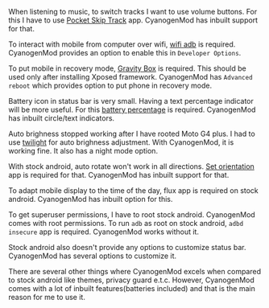 <!--
.. title: Why I Use CyanogenMod?
.. slug: why-use-cyanogenmod
.. date: 2016-10-31 14:05:09 UTC
.. tags: android, opinion
.. category: tech, android
.. link:
.. description: Why should you use cyanogenmod instead of stock ROM in Android mobile devices?
.. type: text
-->

When listening to music, to switch tracks I want to use volume buttons. For this I have to use [Pocket Skip Track](https://play.google.com/store/apps/details?id=com.silentlexx.volbtntrackctrl&hl=en) app.
CyanogenMod has inbuilt support for that.


To interact with mobile from computer over wifi, [wifi adb](https://play.google.com/store/apps/details?id=com.ttxapps.wifiadb) is required. CyanogenMod provides an option to enable this in `Developer Options`.


To put mobile in recovery mode, [Gravity Box](http://repo.xposed.info/module/com.ceco.kitkat.gravitybox) is required. This should be used only after installing Xposed framework. CyanogenMod has `Advanced reboot` which provides option to put phone in recovery mode.


Battery icon in status bar is very small. Having a text percentage indicator will be more useful. For this [battery percentage](https://play.google.com/store/apps/details?id=de.kroegerama.android4batpercent) is required.
CyanogenMod has inbuilt circle/text indicators.


Auto brighness stopped working after I have rooted Moto G4 plus. I had to use [twilight](https://play.google.com/store/apps/details?id=com.urbandroid.lux) for auto brighness adjustment. With CyanogenMod, it is working fine. It also has a night mode option.


With stock android, auto rotate won't work in all directions. [Set orientation](https://play.google.com/store/apps/details?id=com.googlecode.eyesfree.setorientation) app is required for that. CyanogenMod has inbuilt support for that.

To adapt mobile display to the time of the day, flux app is required on stock android. CyanogenMod has inbuilt option for this.

To get superuser permissions, I have to root stock android. CyanogenMod comes with root permissions. To run `adb` as root on stock android, `adbd insecure` app is required. CyanogenMod works without it.

Stock android also doesn't provide any options to customize status bar. CyanogenMod has several options to customize it.


There are several other things where CyanogenMod excels when compared to stock android like themes, privacy guard e.t.c. However, CyanogenMod comes with a lot of inbuilt features(batteries included) and that is the main reason for me to use it.

